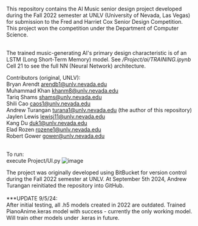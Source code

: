 This repository contains the AI Music senior design project developed during the Fall 2022 semester at UNLV (University of Nevada, Las Vegas) for submission to the Fred and Harriet Cox Senior Design Competition.<br>
This project won the competition under the Department of Computer Science.<br><br>

The trained music-generating AI's primary design characteristic is of an LSTM (Long Short-Term Memory) model. See */Project/ai/TRAINING.ipynb* Cell 21 to see the full NN (Neural Network) architecture.<br>

Contributors (original, UNLV):<br>
Bryan Arendt arendb1@unlv.nevada.edu <br>
Muhammad Khan khanm8@unlv.nevada.edu <br>
Tariq Shams shams@unlv.nevada.edu <br>
Shili Cao caos1@unlv.nevada.edu <br>
Andrew Turangan turana1@unlv.nevada.edu (the author of this repository) <br>
Jaylen Lewis lewisj11@unlv.nevada.edu <br>
Kang Du duk1@unlv.nevada.edu <br>
Elad Rozen rozene1@unlv.nevada.edu<br>
Robert Gower gower@unlv.nevada.edu <br><br>

To run:<br>
execute Project/UI.py
![image](https://github.com/user-attachments/assets/25e9ce2b-d5ad-4b4f-8dc7-11cce7b84749)


The project was originally developed using BitBucket for version control during the Fall 2022 semester at UNLV. At September 5th 2024, Andrew Turangan reinitiated the repository into GitHub.<br><br>
***UPDATE 9/5/24:<br>
After initial testing, all .h5 models created in 2022 are outdated. Trained PianoAnime.keras model with success - currently the only working model. Will train other models under .keras in future.
